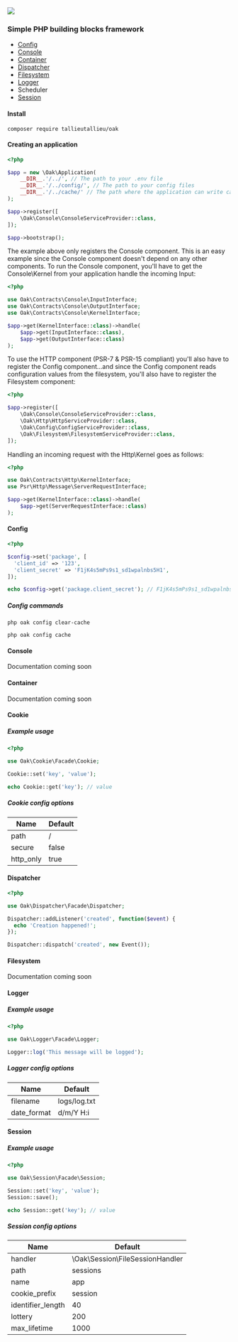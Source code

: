 <img src="https://raw.githubusercontent.com/reinvanoyen/oak/master/oak-logo.png" />

### Simple PHP building blocks framework

* [Config](#config)
* [Console](#console)
* [Container](#container)
* [Dispatcher](#dispatcher)
* [Filesystem](#filesystem)
* [Logger](#logger)
* Scheduler
* [Session](#session)

#### Install
```ssh
composer require tallieutallieu/oak
```

#### Creating an application

```php
<?php

$app = new \Oak\Application(
    __DIR__.'/../', // The path to your .env file
    __DIR__.'/../config/', // The path to your config files
    __DIR__.'/../cache/' // The path where the application can write cache to 
);

$app->register([
    \Oak\Console\ConsoleServiceProvider::class,
]);

$app->bootstrap();
```

The example above only registers the Console component. This is an easy example since the Console component doesn't 
depend on any other components. To run the Console component, you'll have to get the Console\Kernel from your 
application handle the incoming Input:

```php
<?php

use Oak\Contracts\Console\InputInterface;
use Oak\Contracts\Console\OutputInterface;
use Oak\Contracts\Console\KernelInterface;

$app->get(KernelInterface::class)->handle(
    $app->get(InputInterface::class),
    $app->get(OutputInterface::class)
);
```

To use the HTTP component (PSR-7 & PSR-15 compliant) you'll also have to register the Config component...and since the Config component reads 
configuration values from the filesystem, you'll also have to register the Filesystem component:

```php
<?php

$app->register([
    \Oak\Console\ConsoleServiceProvider::class,
    \Oak\Http\HttpServiceProvider::class,
    \Oak\Config\ConfigServiceProvider::class,
    \Oak\Filesystem\FilesystemServiceProvider::class,
]);
```

Handling an incoming request with the Http\Kernel goes as follows:

```php
<?php

use Oak\Contracts\Http\KernelInterface;
use Psr\Http\Message\ServerRequestInterface;

$app->get(KernelInterface::class)->handle(
    $app->get(ServerRequestInterface::class)
);
```

#### Config

```php
<?php

$config->set('package', [
  'client_id' => '123',
  'client_secret' => 'F1jK4s5mPs9s1_sd1wpalnbs5H1',
]);

echo $config->get('package.client_secret'); // F1jK4s5mPs9s1_sd1wpalnbs5H1
```

##### Config commands
```ssh
php oak config clear-cache
```
```ssh
php oak config cache
```

#### Console

Documentation coming soon

#### Container

Documentation coming soon

#### Cookie

##### Example usage

```php
<?php

use Oak\Cookie\Facade\Cookie;

Cookie::set('key', 'value');

echo Cookie::get('key'); // value
```

##### Cookie config options

Name | Default
---- | -------
path | /
secure | false
http_only | true

#### Dispatcher

```php
<?php

use Oak\Dispatcher\Facade\Dispatcher;

Dispatcher::addListener('created', function($event) {
  echo 'Creation happened!';
});

Dispatcher::dispatch('created', new Event());

```

#### Filesystem

Documentation coming soon

#### Logger

##### Example usage

```php
<?php

use Oak\Logger\Facade\Logger;

Logger::log('This message will be logged');
```

##### Logger config options

Name | Default
---- | -------
filename | logs/log.txt
date_format | d/m/Y H:i

#### Session

##### Example usage

```php
<?php

use Oak\Session\Facade\Session;

Session::set('key', 'value');
Session::save();

echo Session::get('key'); // value
```

##### Session config options

Name | Default
---- | -------
handler | \Oak\Session\FileSessionHandler
path | sessions
name | app
cookie_prefix | session
identifier_length | 40
lottery | 200
max_lifetime | 1000
